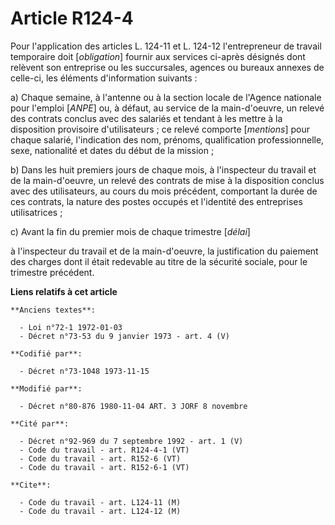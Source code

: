 # Article R124-4

Pour l'application des articles L. 124-11 et L. 124-12 l'entrepreneur de travail temporaire doit [*obligation*] fournir aux
services ci-après désignés dont relèvent son entreprise ou les succursales, agences ou bureaux annexes de celle-ci, les
éléments d'information suivants :

a) Chaque semaine, à l'antenne ou à la section locale de l'Agence nationale pour l'emploi [*ANPE*] ou, à défaut, au service
de la main-d'oeuvre, un relevé des contrats conclus avec des salariés et tendant à les mettre à la disposition provisoire
d'utilisateurs ; ce relevé comporte [*mentions*] pour chaque salarié, l'indication des nom, prénoms, qualification
professionnelle, sexe, nationalité et dates du début de la mission ;

b) Dans les huit premiers jours de chaque mois, à l'inspecteur du travail et de la main-d'oeuvre, un relevé des contrats de
mise à la disposition conclus avec des utilisateurs, au cours du mois précédent, comportant la durée de ces contrats, la
nature des postes occupés et l'identité des entreprises utilisatrices ;

c) Avant la fin du premier mois de chaque trimestre [*délai*]

à l'inspecteur du travail et de la main-d'oeuvre, la justification du paiement des charges dont il était redevable au titre
de la sécurité sociale, pour le trimestre précédent.

**Liens relatifs à cet article**

	**Anciens textes**:

	  - Loi n°72-1 1972-01-03
	  - Décret n°73-53 du 9 janvier 1973 - art. 4 (V)

	**Codifié par**:

	  - Décret n°73-1048 1973-11-15

	**Modifié par**:

	  - Décret n°80-876 1980-11-04 ART. 3 JORF 8 novembre

	**Cité par**:

	  - Décret n°92-969 du 7 septembre 1992 - art. 1 (V)
	  - Code du travail - art. R124-4-1 (VT)
	  - Code du travail - art. R152-6 (VT)
	  - Code du travail - art. R152-6-1 (VT)

	**Cite**:

	  - Code du travail - art. L124-11 (M)
	  - Code du travail - art. L124-12 (M)
